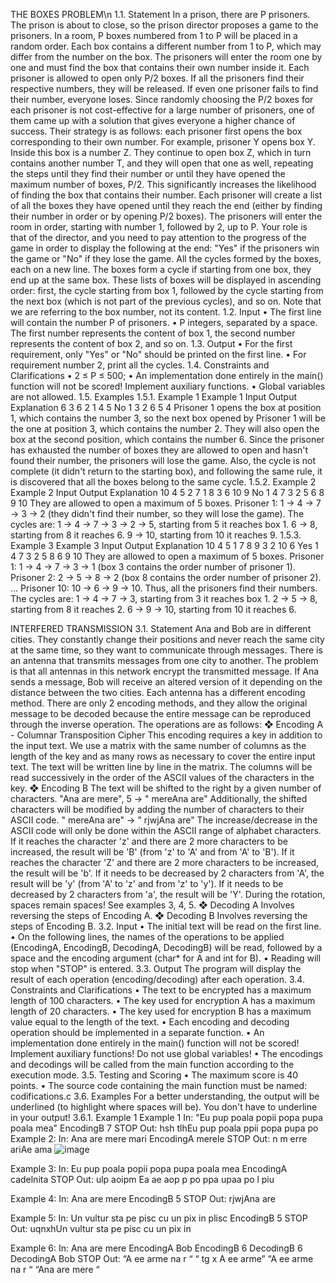 THE BOXES PROBLEM\n
1.1. Statement
In a prison, there are P prisoners. The prison is about to close, so the prison director proposes a game to the prisoners.
In a room, P boxes numbered from 1 to P will be placed in a random order. Each box contains a different number from 1 to P, which may differ from the number on the box. The prisoners will enter the room one by one and must find the box that contains their own number inside it. Each prisoner is allowed to open only P/2 boxes. If all the prisoners find their respective numbers, they will be released. If even one prisoner fails to find their number, everyone loses.
Since randomly choosing the P/2 boxes for each prisoner is not cost-effective for a large number of prisoners, one of them came up with a solution that gives everyone a higher chance of success.
Their strategy is as follows: each prisoner first opens the box corresponding to their own number. For example, prisoner Y opens box Y. Inside this box is a number Z. They continue to open box Z, which in turn contains another number T, and they will open that one as well, repeating the steps until they find their number or until they have opened the maximum number of boxes, P/2. This significantly increases the likelihood of finding the box that contains their number. Each prisoner will create a list of all the boxes they have opened until they reach the end (either by finding their number in order or by opening P/2 boxes). The prisoners will enter the room in order, starting with number 1, followed by 2, up to P.
Your role is that of the director, and you need to pay attention to the progress of the game in order to display the following at the end:
"Yes" if the prisoners win the game or "No" if they lose the game.
All the cycles formed by the boxes, each on a new line. The boxes form a cycle if starting from one box, they end up at the same box. These lists of boxes will be displayed in ascending order: first, the cycle starting from box 1, followed by the cycle starting from the next box (which is not part of the previous cycles), and so on. Note that we are referring to the box number, not its content.
1.2. Input
• The first line will contain the number P of prisoners.
• P integers, separated by a space. The first number represents the content of box 1, the second number represents the content of box 2, and so on.
1.3. Output
• For the first requirement, only "Yes" or "No" should be printed on the first line.
• For requirement number 2, print all the cycles.
1.4. Constraints and Clarifications
• 2 ≤ P ≤ 500;
• An implementation done entirely in the main() function will not be scored! Implement auxiliary functions.
• Global variables are not allowed.
1.5. Examples
1.5.1. Example 1
Example 1
Input Output Explanation
6
3 6 2 1 4 5
No
1 3 2 6 5 4
Prisoner 1 opens the box at position 1, which contains the number 3, so the next box opened by Prisoner 1 will be the one at position 3, which contains the number 2. They will also open the box at the second position, which contains the number 6. Since the prisoner has exhausted the number of boxes they are allowed to open and hasn't found their number, the prisoners will lose the game.
Also, the cycle is not complete (it didn't return to the starting box), and following the same rule, it is discovered that all the boxes belong to the same cycle.
1.5.2. Example 2
Example 2
Input Output Explanation
10
4 5 2 7 1 8 3 6 10 9
No
1 4 7 3 2 5
6 8
9 10
They are allowed to open a maximum of 5 boxes.
Prisoner 1: 1 → 4 → 7 → 3 → 2 (they didn't find their number, so they will lose the game).
The cycles are:
1 → 4 → 7 → 3 → 2 → 5, starting from 5 it reaches box 1.
6 → 8, starting from 8 it reaches 6.
9 → 10, starting from 10 it reaches 9.
1.5.3. Example 3
Example 3
Input Output Explanation
10
4 5 1 7 8 9 3 2 10 6
Yes
1 4 7 3
2 5 8
6 9 10
They are allowed to open a maximum of 5 boxes.
Prisoner 1: 1 → 4 → 7 → 3 → 1 (box 3 contains the order number of prisoner 1).
Prisoner 2: 2 → 5 → 8 → 2 (box 8 contains the order number of prisoner 2).
...
Prisoner 10: 10 → 6 → 9 → 10.
Thus, all the prisoners find their numbers.
The cycles are:
1 → 4 → 7 → 3, starting from 3 it reaches box 1.
2 → 5 → 8, starting from 8 it reaches 2.
6 → 9 → 10, starting from 10 it reaches 6.

INTERFERED TRANSMISSION
3.1. Statement
Ana and Bob are in different cities. They constantly change their positions and never reach the same city at the same time, so they want to communicate through messages. There is an antenna that transmits messages from one city to another. The problem is that all antennas in this network encrypt the transmitted message. If Ana sends a message, Bob will receive an altered version of it depending on the distance between the two cities. Each antenna has a different encoding method. There are only 2 encoding methods, and they allow the original message to be decoded because the entire message can be reproduced through the inverse operation. The operations are as follows:
❖ Encoding A - Columnar Transposition Cipher
This encoding requires a key in addition to the input text. We use a matrix with the same number of columns as the length of the key and as many rows as necessary to cover the entire input text. The text will be written line by line in the matrix. The columns will be read successively in the order of the ASCII values of the characters in the key.
❖ Encoding B
The text will be shifted to the right by a given number of characters.
"Ana are mere", 5 -> " mereAna are"
Additionally, the shifted characters will be modified by adding the number of characters to their ASCII code.
" mereAna are" -> " rjwjAna are"
The increase/decrease in the ASCII code will only be done within the ASCII range of alphabet characters. If it reaches the character 'z' and there are 2 more characters to be increased, the result will be 'B' (from 'z' to 'A' and from 'A' to 'B'). If it reaches the character 'Z' and there are 2 more characters to be increased, the result will be 'b'. If it needs to be decreased by 2 characters from 'A', the result will be 'y' (from 'A' to 'z' and from 'z' to 'y'). If it needs to be decreased by 2 characters from 'a', the result will be 'Y'.
During the rotation, spaces remain spaces! See examples 3, 4, 5.
❖ Decoding A
Involves reversing the steps of Encoding A.
❖ Decoding B
Involves reversing the steps of Encoding B.
3.2. Input
• The initial text will be read on the first line.
• On the following lines, the names of the operations to be applied (EncodingA, EncodingB, DecodingA, DecodingB) will be read, followed by a space and the encoding argument (char* for A and int for B).
• Reading will stop when "STOP" is entered.
3.3. Output
The program will display the result of each operation (encoding/decoding) after each operation.
3.4. Constraints and Clarifications
• The text to be encrypted has a maximum length of 100 characters.
• The key used for encryption A has a maximum length of 20 characters.
• The key used for encryption B has a maximum value equal to the length of the text.
• Each encoding and decoding operation should be implemented in a separate function.
• An implementation done entirely in the main() function will not be scored! Implement auxiliary functions! Do not use global variables!
• The encodings and decodings will be called from the main function according to the execution mode.
3.5. Testing and Scoring
• The maximum score is 40 points.
• The source code containing the main function must be named: codifications.c
3.6. Examples
For a better understanding, the output will be underlined (to highlight where spaces will be). You don't have to underline in your output!
3.6.1. Example 1
Example 1
In:
"Eu pup poala popii popa pupa poala mea"
EncodingB 7
STOP
Out:
hsh tlhEu pup poala ppii popa pupa po
Example 2:
In:
Ana are mere mari
EncodingA merele
STOP
Out:
n m erre ariAe ama
![image](https://github.com/victorandrei03/columnar-transposition-cipher---the-boxes-problem/assets/117905946/22065b19-1c1e-43c3-a91a-ef9888cff30b)

Example 3:
In:
Eu pup poala popii popa pupa poala mea
EncodingA cadelnita
STOP
Out:
ulp aoipm Ea ae aop p po ppa upaa po l piu

Example 4:
In:
Ana are mere
EncodingB 5
STOP
Out:
rjwjAna are

Example 5:
In:
Un vultur sta pe pisc cu un pix in plisc
EncodingB 5
STOP
Out:
uqnxhUn vultur sta pe pisc cu un pix in

Example 6:
In:
Ana are mere
EncodingA Bob
EncodingB 6
DecodingB 6
DecodingA Bob
STOP
Out:
“A ee arme na r “
“ tg x A ee arme”
“A ee arme na r “
“Ana are mere   “
